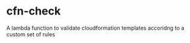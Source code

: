 # cfn-check
A lambda function to validate cloudformation templates accoridng to a custom set of rules
